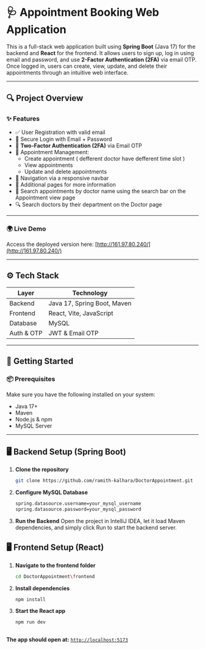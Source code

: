 # 🩺 Appointment Booking Web Application

This is a full-stack web application built using **Spring Boot** (Java 17) for the backend and **React** for the frontend. It allows users to sign up, log in using email and password, and use **2-Factor Authentication (2FA)** via email OTP. Once logged in, users can create, view, update, and delete their appointments through an intuitive web interface.

---

## 🔍 Project Overview

### ✨ Features

- ✅ User Registration with valid email
- 🔐 Secure Login with Email + Password
- 🔁 **Two-Factor Authentication (2FA)** via Email OTP
- 📅 Appointment Management:
  - Create appointment ( defferent doctor have defferent time slot ) 
  - View appointments
  - Update and delete appointments
- 🧭 Navigation via a responsive navbar
- 📄 Additional pages for more information
- 🔎 Search appointments by doctor name using the search bar on the Appointment view page
- 🔍 Search doctors by their department on the Doctor page  


---

### 🌍 Live Demo  
Access the deployed version here: [http://161.97.80.240/](http://161.97.80.240/)

---


## ⚙️ Tech Stack

| Layer        | Technology              |
|--------------|--------------------------|
| Backend      | Java 17, Spring Boot, Maven |
| Frontend     | React, Vite, JavaScript |
| Database     | MySQL                   |
| Auth & OTP   | JWT & Email OTP         |

---

## 🚀 Getting Started

### 📦 Prerequisites

Make sure you have the following installed on your system:

- Java 17+
- Maven
- Node.js & npm
- MySQL Server

---

## 🖥️ Backend Setup (Spring Boot)

1. **Clone the repository**

   ```bash
   git clone https://github.com/ramith-kalhara/DoctorAppointment.git


2. **Configure MySQL Database**
    ```bash
    spring.datasource.username=your_mysql_username
    spring.datasource.password=your_mysql_password

4. **Run the Backend**
   Open the project in IntelliJ IDEA, let it load Maven dependencies, and simply click Run to start the backend server.


## 🖥️ Frontend Setup (React)
1. **Navigate to the frontend folder**
   ```bash
   cd DoctorAppointment\frontend
   
3. **Install dependencies**
     ```bash
     npm install
4. **Start the React app**
   ```bash
   npm run dev
  
**The app should open at:** [`http://localhost:5173`](http://localhost:5173)







